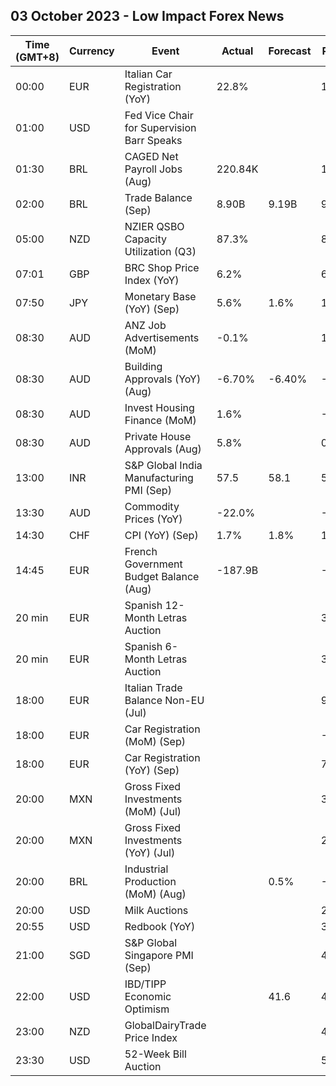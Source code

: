 ## 03 October 2023 - Low Impact Forex News

| Time (GMT+8) | Currency | Event | Actual | Forecast | Previous |
|------|----------|-------|--------|----------|----------|
| 00:00 | EUR | Italian Car Registration (YoY) | 22.8% |  | 11.9% |
| 01:00 | USD | Fed Vice Chair for Supervision Barr Speaks |  |  |  |
| 01:30 | BRL | CAGED Net Payroll Jobs (Aug) | 220.84K |  | 142.70K |
| 02:00 | BRL | Trade Balance (Sep) | 8.90B | 9.19B | 9.77B |
| 05:00 | NZD | NZIER QSBO Capacity Utilization (Q3) | 87.3% |  | 81.7% |
| 07:01 | GBP | BRC Shop Price Index (YoY) | 6.2% |  | 6.9% |
| 07:50 | JPY | Monetary Base (YoY) (Sep) | 5.6% | 1.6% | 1.1% |
| 08:30 | AUD | ANZ Job Advertisements (MoM) | -0.1% |  | 1.7% |
| 08:30 | AUD | Building Approvals (YoY) (Aug) | -6.70% | -6.40% | -7.00% |
| 08:30 | AUD | Invest Housing Finance (MoM) | 1.6% |  | -0.3% |
| 08:30 | AUD | Private House Approvals (Aug) | 5.8% |  | 0.4% |
| 13:00 | INR | S&P Global India Manufacturing PMI (Sep) | 57.5 | 58.1 | 58.6 |
| 13:30 | AUD | Commodity Prices (YoY) | -22.0% |  | -22.9% |
| 14:30 | CHF | CPI (YoY) (Sep) | 1.7% | 1.8% | 1.6% |
| 14:45 | EUR | French Government Budget Balance (Aug) | -187.9B |  | -169.0B |
| 20 min | EUR | Spanish 12-Month Letras Auction |  |  | 3.670% |
| 20 min | EUR | Spanish 6-Month Letras Auction |  |  | 3.654% |
| 18:00 | EUR | Italian Trade Balance Non-EU (Jul) |  |  | 9.45B |
| 18:00 | EUR | Car Registration (MoM) (Sep) |  |  | -31.10% |
| 18:00 | EUR | Car Registration (YoY) (Sep) |  |  | 7.80% |
| 20:00 | MXN | Gross Fixed Investments (MoM) (Jul) |  |  | 3.10% |
| 20:00 | MXN | Gross Fixed Investments (YoY) (Jul) |  |  | 28.80% |
| 20:00 | BRL | Industrial Production (MoM) (Aug) |  | 0.5% | -0.6% |
| 20:00 | USD | Milk Auctions |  |  | 2,957.0 |
| 20:55 | USD | Redbook (YoY) |  |  | 3.8% |
| 21:00 | SGD | S&P Global Singapore PMI (Sep) |  |  | 49.9 |
| 22:00 | USD | IBD/TIPP Economic Optimism |  | 41.6 | 43.2 |
| 23:00 | NZD | GlobalDairyTrade Price Index |  |  | 4.6% |
| 23:30 | USD | 52-Week Bill Auction |  |  | 5.120% |
